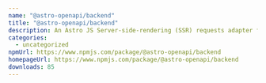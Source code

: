 ```yaml
---
name: "@astro-openapi/backend"
title: "@astro-openapi/backend"
description: An Astro JS Server-side-rendering (SSR) requests adapter for OpenAPI Backend.
categories:
  - uncategorized
npmUrl: https://www.npmjs.com/package/@astro-openapi/backend
homepageUrl: https://www.npmjs.com/package/@astro-openapi/backend
downloads: 85
---
```

